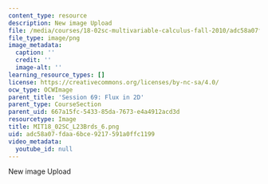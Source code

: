 ```yaml
---
content_type: resource
description: New image Upload
file: /media/courses/18-02sc-multivariable-calculus-fall-2010/adc58a07fdaa6bce9217591a0ffc1199_MIT18_02SC_L23Brds_6.png
file_type: image/png
image_metadata:
  caption: ''
  credit: ''
  image-alt: ''
learning_resource_types: []
license: https://creativecommons.org/licenses/by-nc-sa/4.0/
ocw_type: OCWImage
parent_title: 'Session 69: Flux in 2D'
parent_type: CourseSection
parent_uid: 667a15fc-5433-85da-7673-e4a4912acd3d
resourcetype: Image
title: MIT18_02SC_L23Brds_6.png
uid: adc58a07-fdaa-6bce-9217-591a0ffc1199
video_metadata:
  youtube_id: null
---
```

New image Upload
